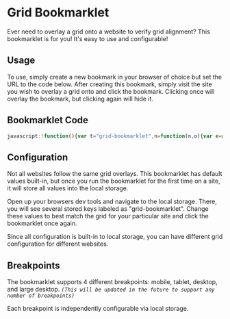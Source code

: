# Grid Bookmarklet

Ever need to overlay a grid onto a website to verify grid alignment? This bookmarklet is for you! It's easy to use and configurable!

## Usage

To use, simply create a new bookmark in your browser of choice but set the URL to the code below. After creating this bookmark, simply visit the site you wish to overlay a grid onto and click the bookmark. Clicking once will overlay the bookmark, but clicking again will hide it.

## Bookmarklet Code

```javascript
javascript:!function(){var t="grid-bookmarklet",n=function(n,o){var e=window.localStorage.getItem("".concat(t,"-").concat(n));return e||(e||window.localStorage.setItem("".concat(t,"-").concat(n),o),o)},o={color:n("color","#e74c3c"),opacity:n("opacity",.1),breakpoints:{mobile:{breakpoint:0,columns:n("breakpoint-mobile-columns",4),gap:n("breakpoint-mobile-gap",24),gutter:n("breakpoint-mobile-gutter",32)},tablet:{breakpoint:n("breakpoint-tablet-px",700),columns:n("breakpoint-tablet-columns",8),gap:n("breakpoint-tablet-gap",24),gutter:n("breakpoint-tablet-gutter",32)},desktop:{breakpoint:n("breakpoint-desktop-px",1200),columns:n("breakpoint-desktop-columns",12),gap:n("breakpoint-desktop-gap",48),gutter:n("breakpoint-desktop-gutter",32)},desktopLarge:{breakpoint:n("breakpoint-desktopLarge-px",1600),columns:n("breakpoint-desktopLarge-columns",12),gap:n("breakpoint-desktopLarge-gap",48),gutter:n("breakpoint-desktopLarge-gutter",32)}}},e=document.querySelector(".".concat(t,"-debug")),c=document.getElementById("".concat(t,"-styles"));if(e)return document.body.removeChild(e),void(c&&document.body.removeChild(c));var a=document.createElement("div");a.classList.add("".concat(t,"-debug"));for(var r=0;r<12;r++){var p=document.createElement("div");p.classList.add("".concat(t,"-col")),a.appendChild(p)}document.body.appendChild(a);var i=document.createElement("style");i.id="".concat(t,"-styles"),i.innerHTML=" .".concat(t,"-debug { --").concat(t,"-color: ").concat(o.color,"; --").concat(t,"-opacity: ").concat(o.opacity,"; --").concat(t,"-columns: ").concat(o.breakpoints.mobile.columns,"; --").concat(t,"-gutter: ").concat(o.breakpoints.mobile.gutter,"px; --").concat(t,"-gap: ").concat(o.breakpoints.mobile.gap,"px; position: fixed; top: 0; left: var(--").concat(t,"-gutter); width: calc(100vw - var(--").concat(t,"-gutter) * 2); height: 100vh; z-index: 9999999999; display: grid; grid-template-columns: repeat(var(--").concat(t,"-columns), [col-start] 1fr); gap: var(--").concat(t,"-gap); pointer-events: none; } .").concat(t,"-col { background: var(--").concat(t,"-color); opacity: var(--").concat(t,"-opacity); display: none; } "),Object.keys(o.breakpoints).forEach((function(n){var e=o.breakpoints[n];i.innerHTML+=" @media screen and (min-width: ".concat(e.breakpoint,"px) { .").concat(t,"-debug { --").concat(t,"-columns: ").concat(e.columns,"; --").concat(t,"-gutter: ").concat(e.gutter,"px; --").concat(t,"-gap: ").concat(e.gap,"px; } .").concat(t,"-col:nth-child(-n+").concat(e.columns,") { display: block; } } ")})),document.body.appendChild(i)}();
```

## Configuration

Not all websites follow the same grid overlays. This bookmarklet has default values built-in, but once you run the bookmarklet for the first time on a site, it will store all values into the local storage.

Open up your browsers dev tools and navigate to the local storage. There, you will see several stored keys labeled as "grid-bookmarklet". Change these values to best match the grid for your particular site and click the bookmarklet once again.

Since all configuration is built-in to local storage, you can have different grid configuration for different websites.

## Breakpoints

The bookmarklet supports 4 different breakpoints: mobile, tablet, desktop, and large desktop. *`(This will be updated in the future to support any number of breakpoints)`*

Each breakpoint is independently configurable via local storage.